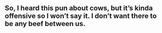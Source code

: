 ## So, I heard this pun about cows, but it’s kinda offensive so I won’t say it. I don’t want there to be any beef between us. 